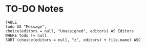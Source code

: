 # TO-DO Notes
```dataview
TABLE
todo AS "Message",
choice(editors = null, "Unassigned", editors) AS Editors
WHERE todo != null
SORT (choice(editors = null, "z", editors) + file.name) ASC
```
